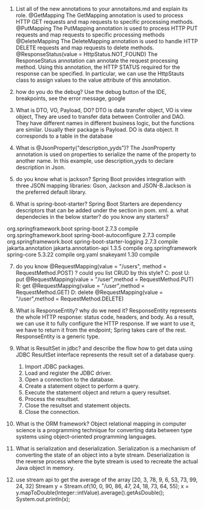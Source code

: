 1. List all of the new annotations to your annotaitons.md and explain its role.
    @GetMapping
        The GetMapping annotation is used to process HTTP GET requests and map requests to specific processing methods.
    @PutMapping
        The PutMapping annotation is used to process HTTP PUT requests and map requests to specific processing methods
    @DeleteMapping
        The DeleteMapping annotation is used to handle HTTP DELETE requests and map requests to delete methods.
    @ResponseStatus(value = HttpStatus.NOT_FOUND)
        The ResponseStatus annotation can annotate the request processing method. Using this annotation, the HTTP STATUS required for the response can be specified. In particular, we can use the HttpStauts class to assign values to the value attribute of this annotation.

2. how do you do the debug?
    Use the debug button of the IDE, breakpoints, see the error message, google

3. What is DTO, VO, Payload, DO?
    DTO is data transfer object, VO is view object, They are used to transfer data between Controller and DAO. They have different names in different business logic, but the functions are similar. Usually their package is Payload.
    DO is data object. It corresponds to a table in the database

4. What is @JsonProperty("description_yyds")?
    The JsonProperty annotation is used on properties to serialize the name of the property to another name. In this example, use description_yyds to declare description in Json.

5.  do you know what is jackson?
    Spring Boot provides integration with three JSON mapping libraries: Gson, Jackson and JSON-B.Jackson is the preferred default library.

6.  What is spring-boot-starter? 
    Spring Boot Starters are dependency descriptors that can be added under the <dependencies> section in pom. xml.
    a. what dependecies in the below starter? do you know any starters?
<dependencies>
    <dependency>
      <groupId>org.springframework.boot</groupId>
      <artifactId>spring-boot</artifactId>
      <version>2.7.3</version>
      <scope>compile</scope>
    </dependency>
    <dependency>
      <groupId>org.springframework.boot</groupId>
      <artifactId>spring-boot-autoconfigure</artifactId>
      <version>2.7.3</version>
      <scope>compile</scope>
    </dependency>
    <dependency>
      <groupId>org.springframework.boot</groupId>
      <artifactId>spring-boot-starter-logging</artifactId>
      <version>2.7.3</version>
      <scope>compile</scope>
    </dependency>
    <dependency>
      <groupId>jakarta.annotation</groupId>
      <artifactId>jakarta.annotation-api</artifactId>
      <version>1.3.5</version>
      <scope>compile</scope>
    </dependency>
    <dependency>
      <groupId>org.springframework</groupId>
      <artifactId>spring-core</artifactId>
      <version>5.3.22</version>
      <scope>compile</scope>
    </dependency>
    <dependency>
      <groupId>org.yaml</groupId>
      <artifactId>snakeyaml</artifactId>
      <version>1.30</version>
      <scope>compile</scope>
    </dependency>
</dependencies>


7. do you know  @RequestMapping(value = "/users", method = RequestMethod.POST) ? could you list CRUD by this style?
    C: post
    U: put @RequestMapping(value = "/user",method = RequestMethod.PUT)
    R: get @RequestMapping(value = "/user",method = RequestMethod.GET)
    D: delete @RequestMapping(value = "/user",method = RequestMethod.DELETE)

8.  What is ResponseEntity? why do we need it?
    ResponseEntity represents the whole HTTP response: status code, headers, and body. As a result, we can use it to fully configure the HTTP response. If we want to use it, we have to return it from the endpoint; Spring takes care of the rest. ResponseEntity is a generic type.

9.  What is ResultSet in jdbc? and describe the flow how to get data using JDBC
    ResultSet interface represents the result set of a database query.
    1. Import JDBC packages.
    2. Load and register the JDBC driver.
    3. Open a connection to the database.
    4. Create a statement object to perform a query.
    5. Execute the statement object and return a query resultset.
    6. Process the resultset.
    7. Close the resultset and statement objects.
    8. Close the connection.

10. What is the ORM framework?
    Object relational mapping in computer science is a programming technique for converting data between type systems using object-oriented programming languages.

12. What is serialization and deserialization.
    Serialization is a mechanism of converting the state of an object into a byte stream. Deserialization is the reverse process where the byte stream is used to recreate the actual Java object in memory. 

13. use stream api to get the average of the array [20, 3, 78, 9, 6, 53, 73, 99, 24, 32]
    Stream<Integer> y = Stream.of(10, 0, 90, 86, 47, 24, 18, 73, 64, 55);
    x = y.mapToDouble(Integer::intValue).average().getAsDouble();
    System.out.println(x);